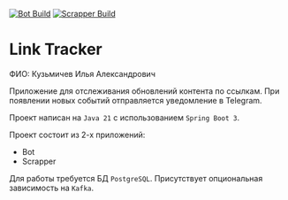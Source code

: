 [![Bot Build](https://github.com/IlyaKuzmichev/Tinkoff-java-course-2024-backend/actions/workflows/bot.yml/badge.svg)](https://github.com/IlyaKuzmichev/Tinkoff-java-course-2024-backend/actions/workflows/bot.yml)
[![Scrapper Build](https://github.com/IlyaKuzmichev/Tinkoff-java-course-2024-backend/actions/workflows/scrapper.yml/badge.svg)](https://github.com/IlyaKuzmichev/Tinkoff-java-course-2024-backend/actions/workflows/scrapper.yml)

# Link Tracker

ФИО: Кузьмичев Илья Александрович

Приложение для отслеживания обновлений контента по ссылкам.
При появлении новых событий отправляется уведомление в Telegram.

Проект написан на `Java 21` с использованием `Spring Boot 3`.

Проект состоит из 2-х приложений:
* Bot
* Scrapper

Для работы требуется БД `PostgreSQL`. Присутствует опциональная зависимость на `Kafka`.

